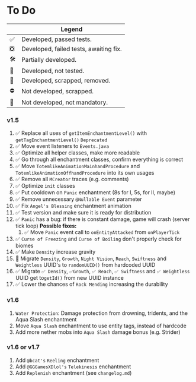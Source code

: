 # To Do


|      | Legend                                 |
| ---- | -------------------------------------- |
| ✅   | Developed, passed tests.               |
| ❎   | Developed, failed tests, awaiting fix. |
| 🛠️ | Partially developed.                   |
| 🚩   | Developed, not tested.                 |
| 🚫   | Developed, scrapped, removed.          |
| ⛔   | Not developed, scrapped.               |
| 🔰   | Not developed, not mandatory.          |

### v1.5

1. ✅ Replace all uses of `getItemEnchantmentLevel()` with `getTagEnchantmentLevel()` `Deprecated`
2. ✅ Move event listeners to `Events.java`
3. ✅ Optimize all helper classes, make more readable
4. ✅ Go through all enchantment classes, confirm everything is correct
5. ✅ Move `TotemlikeAnimationMainhandProcedure` and `TotemlikeAnimationOffhandProcedure` into its own usages
6. ✅ Remove all `MCreator` traces (e.g. comments)
7. ✅ Optimize `init` classes
8. ✅ Put cooldown on `Panic` enchantment (8s for I, 5s, for II, maybe)
9. ✅ Remove unnecessary `@Nullable Event` parameter
10. ✅ Fix `Angel's Blessing` enchantment animation
11. ✅ Test version and make sure it is ready for distribution
12. ✅ `Panic` has a bug: if there is constant damage, game will crash (server tick loop) **Possible fixes:**
    1. ✅ Move `Panic` event call to `onEntityAttacked` from `onPlayerTick`
13. ✅ `Curse of Freezing` and `Curse of Boiling` don't properly check for biomes
14. ✅ Make `Density` increase gravity
15. 🚫 Migrate `Density`, `Growth`, `Night Vision`, `Reach`, `Swiftness` and `Weightless` UUID's to `randomUUID()` from hardcoded UUID
16. ✅ Migrate `✅ Density`, `✅Growth`, `✅ Reach`, `✅ Swiftness` and `✅ Weightless` UUID get to`getId()` from new UUID instance
17. ✅ Lower the chances of `Rock Mending` increasing the durability

### v1.6

1. `Water Protection`: Damage protection from drowning, tridents, and the Aqua Slash enchantment
2. Move `Aqua Slash` enchantment to use entity tags, instead of hardcode
3. Add more nether mobs into `Aqua Slash` damage bonus (e.g. Strider)

### v1.6 or v1.7

1. Add `@bcat's` `Reeling` enchantment
2. Add `@GGGamesXDlol's` `Telekinesis` enchantment
3. Add `Replenish` enchantment (see `changelog.md`)
